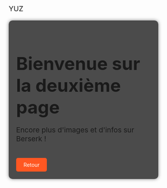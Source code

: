 YUZ
<html lang="fr">
<head>
    <meta charset="UTF-8">
    <meta name="viewport" content="width=device-width, initial-scale=1.0">
    <title>Page Web Stylée</title>
    <style>
        * {
            margin: 0;
            padding: 0;
            box-sizing: border-box;
        }

        body {
            background: url('https://uploads8.wikiart.org/00384/images/kentaro-miura/24miura2-superjumbo.jpg!Large.jpg') no-repeat center center/cover;
            height: 100vh;
            display: flex;
            justify-content: center;
            align-items: center;
            text-align: center;
            font-family: Arial, sans-serif;
            color: white;
        }

        .container {
            background: rgba(0, 0, 0, 0.6);
            padding: 30px;
            border-radius: 10px;
            box-shadow: 0 0 10px rgba(0, 0, 0, 0.5);
        }

        h1 {
            font-size: 3rem;
            margin-bottom: 10px;
        }

        p {
            font-size: 1.2rem;
            margin-bottom: 20px;
        }

        .btn {
            display: inline-block;
            padding: 10px 20px;
            font-size: 1.2rem;
            color: white;
            background: #ff5722;
            border: none;
            border-radius: 5px;
            text-decoration: none;
            transition: 0.3s;
        }

        .btn:hover {
            background: #e64a19;
            transform: scale(1.1);
        }
    </style>
</head>
<body>
    <div class="container">
        <h1>Bienvenue sur mon site</h1>
        <p>Une belle page avec une image de Berserk en fond.</p>
        <a href="page2.html" class="btn">Découvrir</a>
    </div>
</body>
</html>






























<!DOCTYPE html>
<html lang="fr">
<head>
    <meta charset="UTF-8">
    <meta name="viewport" content="width=device-width, initial-scale=1.0">
    <title>Page 2 - Berserk</title>
    <style>
        body {
            background: url('https://i.imgur.com/6K9dBpc.jpg') no-repeat center center/cover;
            color: white;
            text-align: center;
            font-family: Arial, sans-serif;
            height: 100vh;
            display: flex;
            justify-content: center;
            align-items: center;
        }
        .container {
            background: rgba(0, 0, 0, 0.7);
            padding: 20px;
            border-radius: 10px;
        }
        a {
            display: inline-block;
            padding: 10px 20px;
            margin-top: 20px;
            color: white;
            background: #ff5722;
            text-decoration: none;
            border-radius: 5px;
        }
        a:hover {
            background: #e64a19;
        }
    </style>
</head>
<body>
    <div class="container">
        <h1>Bienvenue sur la deuxième page</h1>
        <p>Encore plus d'images et d'infos sur Berserk !</p>
        <a href="index.html">Retour</a>
    </div>
</body>
</html>

